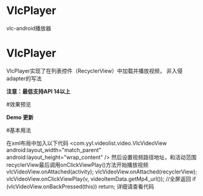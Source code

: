 # VlcPlayer
vlc-android播放器
# VlcPlayer
VlcPlayer实现了在列表控件（RecyclerView）中加载并播放视频，
非入侵adapter的写法

**注意：最低支持API 14以上**

#效果预览


**Demo 更新**

#基本用法

	
	

在xml布局中加入以下代码
 <com.yyl.videolist.video.VlcVideoView
        android:layout_width="match_parent"
        android:layout_height="wrap_content" />
然后设置视频路径地址，和活动范围
recyclerView最后调用onClickViewPlay()方法开始播放视频
  vlcVideoView.onAttached(activity);
  vlcVideoView.onAttached(recyclerView);
  vlcVideoView.onClickViewPlay(v, videoItemData.getMp4_url());
  //全屏返回
   if (vlcVideoView.onBackPressed(this)) return;
    详细请查看代码

